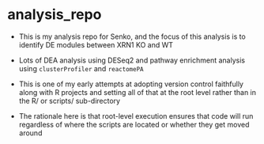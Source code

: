 
# analysis_repo

* This is my analysis repo for Senko, and the focus of this analysis is to identify DE modules between XRN1 KO and WT

* Lots of DEA analysis using DESeq2 and pathway enrichment analysis using `clusterProfiler` and `reactomePA`

* This is one of my early attempts at adopting version control faithfully along with R projects and setting all of that at the root level rather than in the R/ or scripts/ sub-directory

* The rationale here is that root-level execution ensures that code will run regardless of where the scripts are located or whether they get moved around